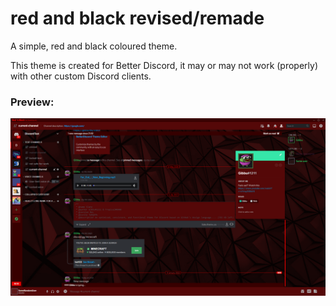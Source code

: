 # red and black revised/remade
A simple, red and black coloured theme. 

This theme is created for Better Discord, it may or may not work (properly) with other custom Discord clients.

### Preview:
![Theme Preview](https://raw.githubusercontent.com/DarkKillerXL/Red-n-Black/master/Screenshots/Preview.png)

